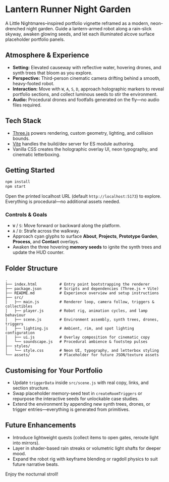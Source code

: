 # Lantern Runner Night Garden

A Little Nightmares–inspired portfolio vignette reframed as a modern, neon-drenched night garden. Guide a lantern-armed robot along a rain-slick skyway, awaken glowing seeds, and let each illuminated alcove surface placeholder portfolio panels.

## Atmosphere & Experience
- **Setting:** Elevated causeway with reflective water, hovering drones, and synth trees that bloom as you explore.
- **Perspective:** Third-person cinematic camera drifting behind a smooth, heavy-footed robot.
- **Interaction:** Move with `W`, `A`, `S`, `D`, approach holographic markers to reveal portfolio sections, and collect luminous seeds to stir the environment.
- **Audio:** Procedural drones and footfalls generated on the fly—no audio files required.

## Tech Stack
- [Three.js](https://threejs.org/) powers rendering, custom geometry, lighting, and collision bounds.
- [Vite](https://vitejs.dev/) handles the build/dev server for ES module authoring.
- Vanilla CSS creates the holographic overlay UI, neon typography, and cinematic letterboxing.

## Getting Started
```bash
npm install
npm start
```
Open the printed localhost URL (default `http://localhost:5173`) to explore. Everything is procedural—no additional assets needed.

### Controls & Goals
- `W` / `S`: Move forward or backward along the platform.
- `A` / `D`: Strafe across the walkway.
- Approach cyan glyphs to surface **About**, **Projects**, **Prototype Garden**, **Process**, and **Contact** overlays.
- Awaken the three hovering **memory seeds** to ignite the synth trees and update the HUD counter.

## Folder Structure
```
.
├── index.html          # Entry point bootstrapping the renderer
├── package.json        # Scripts and dependencies (Three.js + Vite)
├── README.md           # Experience overview and setup instructions
├── src/
│   ├── main.js         # Renderer loop, camera follow, triggers & collectibles
│   ├── player.js       # Robot rig, animation cycles, and lamp behaviour
│   ├── scene.js        # Environment assembly, synth trees, drones, triggers
│   ├── lighting.js     # Ambient, rim, and spot lighting configuration
│   ├── ui.js           # Overlay composition for cinematic copy
│   └── soundscape.js   # Procedural ambience & footstep pulses
├── styles/
│   └── style.css       # Neon UI, typography, and letterbox styling
└── assets/             # Placeholder for future JSON/texture assets
```

## Customising for Your Portfolio
- Update `triggerData` inside `src/scene.js` with real copy, links, and section structure.
- Swap placeholder memory-seed text in `createRoomTriggers` or repurpose the interactive seeds for unlockable case studies.
- Extend the environment by appending new synth trees, drones, or trigger entries—everything is generated from primitives.

## Future Enhancements
- Introduce lightweight quests (collect items to open gates, reroute light into mirrors).
- Layer in shader-based rain streaks or volumetric light shafts for deeper mood.
- Expand the robot rig with keyframe blending or ragdoll physics to suit future narrative beats.

Enjoy the nocturnal stroll!
